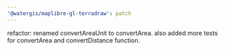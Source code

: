 ```yaml
---
'@watergis/maplibre-gl-terradraw': patch
---
```


refactor: renamed convertAreaUnit to convertArea. also added more tests for convertArea and convertDistance function.

